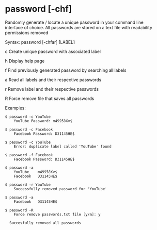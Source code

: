 # password [-chf]

Randomly generate / locate a unique password in your command line interface of choice. All passwords are stored on a text file with readability permissions removed

Syntax: password [-chfar] [LABEL]

c     Create unique password with associated label

h     Display help page

f     Find previously generated password by searching all labels

a     Read all labels and their respective passwords

r     Remove label and their respective passwords 

R     Force remove file that saves all passwords

Examples:
```console
$ password -c YouTube
	YouTube Password: m49958Xv$
  
$ password -c Facebook
	Facebook Password: D31145HE$
  
$ password -c YouTube
	Error: duplicate label called 'YouTube' found

$ password -f Facebook
	Facebook Password: D31145HE$
  
$ password -a
	YouTube    m49958Xv$
	Facebook   D31145HE$
  
$ password -r YouTube
	Successfully removed password for 'YouTube'

$ password -a
	Facebook   D31145HE$

$ password -R
	Force remove passwords.txt file [y/n]: y
  
  Succesfully removed all passwords
```
